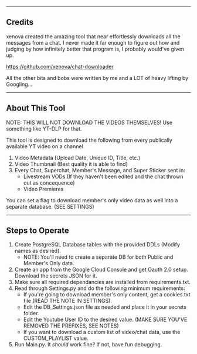 -------
Credits
-------

xenova created the amazing tool that near effortlessly downloads all the messages from a chat.
I never made it far enough to figure out how and judging by how infinitely better that program is, I probably would've given up.

https://github.com/xenova/chat-downloader

All the other bits and bobs were written by me and a LOT of heavy lifting by Googling...

---------------
About This Tool
---------------

NOTE: THIS WILL NOT DOWNLOAD THE VIDEOS THEMSELVES! Use something like YT-DLP for that.

This tool is designed to download the following from every publically available YT video on a channel
  1. Video Metadata (Upload Date, Unique ID, Title, etc.)
  2. Video Thumbnail (Best quality it is able to find)
  3. Every Chat, Superchat, Member's Message, and Super Sticker sent in:
      - Livestream VODs (If they haven't been edited and the chat thrown out as concequence)
      - Video Premieres

You can set a flag to download member's only video data as well into a separate database. (SEE SETTINGS)

----------------
Steps to Operate
----------------

1. Create PostgreSQL Database tables with the provided DDLs (Modify names as desired).
    - NOTE: You'll need to create a separate DB for both Public and Member's Only data.
2. Create an app from the Google Cloud Console and get Oauth 2.0 setup. Download the secrets JSON for it.
3. Make sure all required dependancies are installed from requirements.txt.
4. Read through Settings.py and do the following minimum requirements:
    - If you're going to download member's only content, get a cookies.txt file (READ THE NOTE IN SETTINGS).
    - Edit the DB_Settings.json file as needed and place it in your secrets folder.
    - Edit the Youtube User ID to the desired value. (MAKE SURE YOU'VE REMOVED THE PREFIXES, SEE NOTES)
    - If you want to download a custom list of video/chat data, use the CUSTOM_PLAYLIST value.
5. Run Main.py. It *should* work fine? If not, have fun debugging.
